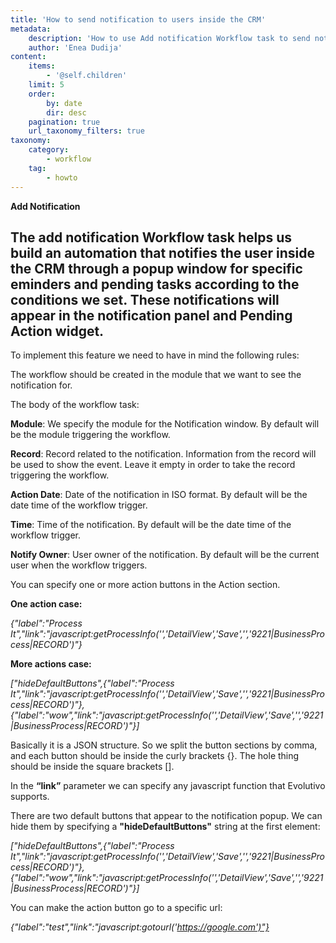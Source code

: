 ```yaml
---
title: 'How to send notification to users inside the CRM'
metadata:
    description: 'How to use Add notification Workflow task to send notifications about specific tasks to different users inside the CRM.'
    author: 'Enea Dudija'
content:
    items:
        - '@self.children'
    limit: 5
    order:
        by: date
        dir: desc
    pagination: true
    url_taxonomy_filters: true
taxonomy:
    category:
        - workflow
    tag:
        - howto
---
```




**Add Notification**

  The add notification Workflow task helps us build an automation that notifies the user inside the CRM through a popup window for specific eminders and pending tasks according to the conditions we set.
  These notifications will appear in the notification panel and Pending Action widget.
------------------------------
  
  To implement this feature we need to have in mind the following rules: 

The workflow should be created in the module that we want to see the notification for.


The body of the workflow task:

**Module**: We specify the module for the Notification window. By default will be the module triggering the workflow.

**Record**: Record related to the notification. Information from the record will be used to show the event. Leave it empty in order to take the record triggering the workflow.

**Action Date**: Date of the notification in ISO format. By default will be the date time of the workflow trigger.

**Time**: Time of the notification. By default will be the date time of the workflow trigger.

**Notify Owner**: User owner of the notification. By default will be the current user when the workflow triggers.


You can specify one or more action buttons in the Action section.


**One action case:**

 *{"label":"Process It","link":"javascript:getProcessInfo('','DetailView','Save','','9221|BusinessProcess|$RECORD$')"}*

**More actions case:**

*["hideDefaultButtons",{"label":"Process It","link":"javascript:getProcessInfo('','DetailView','Save','','9221|BusinessProcess|$RECORD$')"},{"label":"wow","link":"javascript:getProcessInfo('','DetailView','Save','','9221|BusinessProcess|$RECORD$')"}]*

  Basically it is a JSON structure. So we split the button sections by comma, and each button should be inside the curly brackets {}. The hole thing should be inside the square brackets [].  

In the **“link”** parameter we can specify any javascript function that Evolutivo supports.


  There are two default buttons that appear to the notification popup. We can hide them by specifying a **"hideDefaultButtons"** string at the first element: 


*["hideDefaultButtons",{"label":"Process It","link":"javascript:getProcessInfo('','DetailView','Save','','9221|BusinessProcess|$RECORD$')"},{"label":"wow","link":"javascript:getProcessInfo('','DetailView','Save','','9221|BusinessProcess|$RECORD$')"}]*


  You can make the action button go to a specific url:
  
   *{"label":"test","link":"javascript:gotourl('https://google.com')"}*